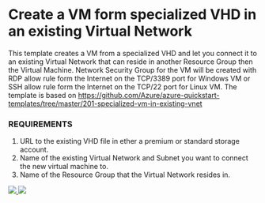 # Create a VM form specialized VHD in an existing Virtual Network

This template creates a VM from a specialized VHD and let you connect it to an existing Virtual Network that can reside in another Resource Group then the Virtual Machine. Network Security Group for the VM will be created with RDP allow rule form the Internet on the TCP/3389 port for Windows VM or SSH allow rule form the Internet on the TCP/22 port for Linux VM.
The template is based on https://github.com/Azure/azure-quickstart-templates/tree/master/201-specialized-vm-in-existing-vnet

### REQUIREMENTS
1. URL to the existing VHD file in ether a premium or standard storage account.
2. Name of the existing Virtual Network and Subnet you want to connect the new virtual machine to. 
3. Name of the Resource Group that the Virtual Network resides in.

<a href="https://portal.azure.com/#create/Microsoft.Template/uri/https%3A%2F%2Fraw.githubusercontent.com%2FDariuszPorowski%2FAzure-ARM-Templates%2Fmaster%2Fvm-from-specialized-vhd-in-existing-vnet%2Fazuredeploy.json" target="_blank">
    <img src="http://azuredeploy.net/deploybutton.png"/>
</a>
<a href="http://armviz.io/#/?load=https%3A%2F%2Fraw.githubusercontent.com%2FDariuszPorowski%2FAzure-ARM-Templates%2Fmaster%2Fvm-from-specialized-vhd-in-existing-vnet%2Fazuredeploy.json" target="_blank">
    <img src="http://armviz.io/visualizebutton.png"/>
</a>